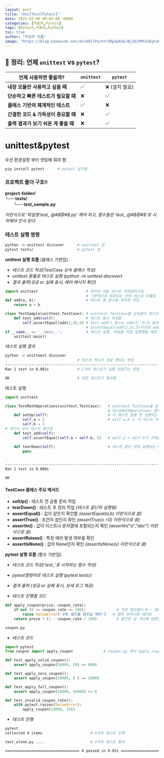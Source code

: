 ```yaml
---
layout: post
title: "UnitTest[Pytest]"
date: 2025-03-08 00:05:00 +0900
categories: [자동화,Pytest]
tags: [Pytest,자동화,Python]
toc: true
author: "작성자 이름"
image: "https://blog.kakaocdn.net/dn/bO1lPe/btrURpZp8sE/Bj1K1PNtG1KyCoKC8vCGu1/tfile.svg"
---     
```


  ## 🎯 정리: 언제 `unittest` vs `pytest`?

| **언제 사용하면 좋을까?** | `unittest` | `pytest` |
|-------------------|------------|---------|
| **내장 모듈만 사용하고 싶을 때** | ✅ | ❌ (설치 필요) |
| **단순하고 빠른 테스트가 필요할 때** | ❌ | ✅ |
| **클래스 기반의 체계적인 테스트** | ✅ | ❌ |
| **간결한 코드 & 가독성이 중요할 때** | ❌ | ✅ |
| **출력 결과가 보기 쉬운 게 좋을 때** | ❌ | ✅ |

  
# unittest&pytest  
우선 환경설정 부터 셋팅해 줘야 함
  
```bash
pip install pytest      # pytest 설치함
```

### 프로젝트 폴더 구조!!    

  
**project-folder/**  
**└── tests/**  
　　**└── test_sample.py**

*이런식으로 '파일명:test_ @#$@#$.py' 해야 하고, 함수들은 'test_ @#$@#$'로 시작해야 인식 된다*  

### 테스트 실행 명령  
```bash
python -m unittest discover      # unittest 임 
pytest tests/                    # pytest 임  
```
**unittest 실행 흐름**  (클래스 기반임)  
- *테스트 코드 작성(TestCase 상속 클래스 작성)*  
- *unittest 몯듈로 테스트 실행 (python -m unittest discover)*  
- *결과 출력(성공 or 실패 표시, 에러 메시지 확인)*
  
```python
import unittest                      # 파이썬 내장 테스트 프레임워크임  
                                     # 기본적으로 제공되는 단위 테스트 모듈임  
def add(a, b):                       # 테스트 할 함수를 정의한 것임  
    return a + b

class TestSample(unittest.TestCase): # unittest.TestCase를 상속받아 테스트 클래스 만듬  
    def test_add(self):              # 테스트 함수 작성함    
        self.assertEqual(add(2,3),5) # test_add() 함수는 add(2, 3)의 결과가 5인지 검사함
                                     # assertEqual(add(2,3),5)이므로 add(2, 3)이 5가 맞음 통과  
if __name__ == '__main__':           # 테스트 실행, 파일을 직접 실행했을 때만 테스트가 동작하도록  
    unittest.main()
```
*테스트 실행 결과*  
```bash
python -m unitteest discover
.                                # 테스트 하나가 성공 했다는 뜻임  
----------------------------------------------------------------------
Ran 1 test in 0.001s             # 1개의 테스트가 실행 되었다는 뜻임

OK                               # 모든 테스트가 통과함  
```

테스트 실행
```python
import unittest

class TestMathOperations(unittest.TestCase):   # unittest.TestCase를 상속해서 테스트 클래스를 만든다  
                                               # TestMathOperations 클래스 안에서 여러 개의 테스트 메서드를 작성가능  
    def setUp(self):                           # 각 테스트 실행 전 실행되는 메소드  
        self.a = 2                             # self a,b 는 각 테스트 마다 초기화된 값으로 설정 가능함
        self.b = 3
# 여기서 부터 테스트 함수임
    def test_add(self):                          
        self.assertEqual(self.a + self.b, 5)   # self.a + self.b가 기대한 값(5)과 같은지 확인  

    def tearDown(self):                        # 테스트 끝난 뒤에 실행되는 메소드
        pass
```
```bash
.
----------------------------------------------------------------------
Ran 1 test in 0.000s

OK
```
#### TestCase 클래스 주요 메서드  
- **setUp()** : 테스트 전 공통 준비 작업  
- **tearDown()** : 테스트 후 정리 작업 *(테스트 끝난뒤 실행됨)*  
- **assertEqual()** : 값이 같은지 확인함 *(assertEqual(a,b) 이런식으로 씀)*  
- **assertTrue()** : 조건이 참인지 확인 *(assertTrue(x >0) 이런식으로 씀)*  
- **assertIn()**  : 값이 리스트나 문자열에 포함되는지 확인 *(assertIn("a","abc") 이런식으로 씀)*  
- **assertRaises()** : 특정 에러 발생 여부를 확인
- **assertIsNone()** : 값이 None인지 확인 *(assertIsNone(x) 이런식으로 씀)*  
  
        
**pytest 실행 흐름**  (함수 기반임)  
- *테스트 코드 작성('test_'로 시작하는 함수 작성)*
- *pytest명령어로 테스트 실행 (pytest tests/)*
- *결과 출력 (성공 or 실패 표시, 상세 로그 제공)*

- *테스트 진행할 코드*
```python
def apply_coupon(price, coupon_rate):
    if not (0 <= coupon_rate <= 100):              # 쿠폰 할인율이 0 ~ 100 사인지 확인  
        raise ValueError('쿠폰 할인율 범위값 에러')   # 범위 벗어나면 에러임  
    return proce * (1 - coupon_rate / 100)         # 할인된 값 계산해 반환함

coupon.py
```
- *테스트 코드*
```python
import pytest
from coupon import apply_coupon              # coupon.py 에서 apply_coupon 함수 가져옴  

def test_apply_valid_coupon():
    assert apply_coupon(10000, 20) == 8000

def test_apply_zero_coupon():
    assert apply_coupon(10000, 0 ) == 10000

def test_apply_full_coupon():
    assert apply_coupon(10000, 10000) == 0

def test_invalid_coupon_rate():
    with pytest.raises(ValueError):
        apply_coupon(10000, 101)
```
- *테스트 진행*
```bash
pytest
collected 4 items                      # 4개의 테스트 진행                                                 

test_alone.py ....                     # 4개의 테스트 통과                         [100%]  

================================== 4 passed in 0.02s ==================================
```





  


